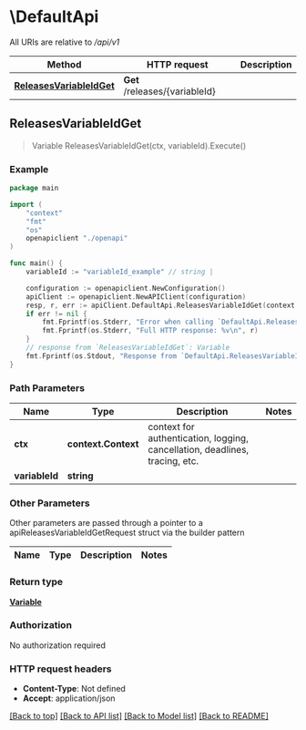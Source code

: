 # \DefaultApi

All URIs are relative to */api/v1*

Method | HTTP request | Description
------------- | ------------- | -------------
[**ReleasesVariableIdGet**](DefaultApi.md#ReleasesVariableIdGet) | **Get** /releases/{variableId} | 



## ReleasesVariableIdGet

> Variable ReleasesVariableIdGet(ctx, variableId).Execute()



### Example

```go
package main

import (
    "context"
    "fmt"
    "os"
    openapiclient "./openapi"
)

func main() {
    variableId := "variableId_example" // string | 

    configuration := openapiclient.NewConfiguration()
    apiClient := openapiclient.NewAPIClient(configuration)
    resp, r, err := apiClient.DefaultApi.ReleasesVariableIdGet(context.Background(), variableId).Execute()
    if err != nil {
        fmt.Fprintf(os.Stderr, "Error when calling `DefaultApi.ReleasesVariableIdGet``: %v\n", err)
        fmt.Fprintf(os.Stderr, "Full HTTP response: %v\n", r)
    }
    // response from `ReleasesVariableIdGet`: Variable
    fmt.Fprintf(os.Stdout, "Response from `DefaultApi.ReleasesVariableIdGet`: %v\n", resp)
}
```

### Path Parameters


Name | Type | Description  | Notes
------------- | ------------- | ------------- | -------------
**ctx** | **context.Context** | context for authentication, logging, cancellation, deadlines, tracing, etc.
**variableId** | **string** |  | 

### Other Parameters

Other parameters are passed through a pointer to a apiReleasesVariableIdGetRequest struct via the builder pattern


Name | Type | Description  | Notes
------------- | ------------- | ------------- | -------------


### Return type

[**Variable**](Variable.md)

### Authorization

No authorization required

### HTTP request headers

- **Content-Type**: Not defined
- **Accept**: application/json

[[Back to top]](#) [[Back to API list]](../README.md#documentation-for-api-endpoints)
[[Back to Model list]](../README.md#documentation-for-models)
[[Back to README]](../README.md)

